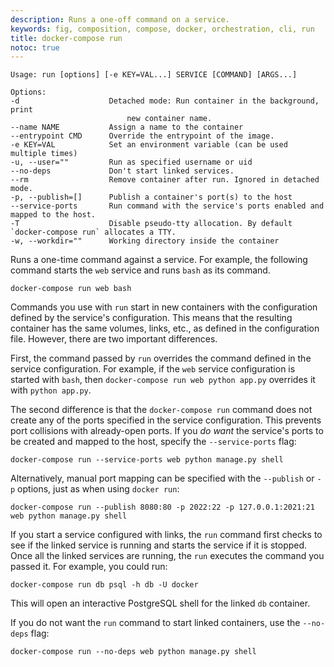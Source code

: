 ```yaml
---
description: Runs a one-off command on a service.
keywords: fig, composition, compose, docker, orchestration, cli, run
title: docker-compose run
notoc: true
---
```


```
Usage: run [options] [-e KEY=VAL...] SERVICE [COMMAND] [ARGS...]

Options:
-d                    Detached mode: Run container in the background, print
                          new container name.
--name NAME           Assign a name to the container
--entrypoint CMD      Override the entrypoint of the image.
-e KEY=VAL            Set an environment variable (can be used multiple times)
-u, --user=""         Run as specified username or uid
--no-deps             Don't start linked services.
--rm                  Remove container after run. Ignored in detached mode.
-p, --publish=[]      Publish a container's port(s) to the host
--service-ports       Run command with the service's ports enabled and mapped to the host.
-T                    Disable pseudo-tty allocation. By default `docker-compose run` allocates a TTY.
-w, --workdir=""      Working directory inside the container
```

Runs a one-time command against a service. For example, the following command starts the `web` service and runs `bash` as its command.

    docker-compose run web bash

Commands you use with `run` start in new containers with the configuration defined by the service's configuration. This means that the resulting container has the same volumes, links, etc., as defined in the configuration file. However, there are two important differences.

First, the command passed by `run` overrides the command defined in the service configuration. For example, if the  `web` service configuration is started with `bash`, then `docker-compose run web python app.py` overrides it with `python app.py`.

The second difference is that the `docker-compose run` command does not create any of the ports specified in the service configuration. This prevents port collisions with already-open ports. If you *do want* the service's ports to be created and mapped to the host, specify the `--service-ports` flag:

    docker-compose run --service-ports web python manage.py shell

Alternatively, manual port mapping can be specified with the `--publish` or `-p` options, just as when using `docker run`:

    docker-compose run --publish 8080:80 -p 2022:22 -p 127.0.0.1:2021:21 web python manage.py shell

If you start a service configured with links, the `run` command first checks to see if the linked service is running and starts the service if it is stopped.  Once all the linked services are running, the `run` executes the command you passed it. For example, you could run:

    docker-compose run db psql -h db -U docker

This will open an interactive PostgreSQL shell for the linked `db` container.

If you do not want the `run` command to start linked containers, use the `--no-deps` flag:

    docker-compose run --no-deps web python manage.py shell
